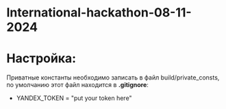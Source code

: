 # International-hackathon-08-11-2024

# Настройка:

Приватные константы необходимо записать в файл build/private_consts, по умолчанию этот файл находится в **.gitignore**:
- YANDEX_TOKEN = "put your token here"